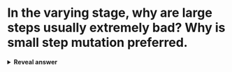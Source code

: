 # In the varying stage, why are large steps usually extremely bad? Why is small step mutation preferred.
<details>
<summary><b>Reveal answer</b></summary>
If you mutate too much, you effectively reset your search, and start searching randomly
</details>
